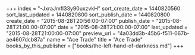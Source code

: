 +++
index = "-JxraJmfl33y90uxzvkH"
sort_create_date = 1440820560
sort_last_updated = 1440820800
sort_publish_date = 1440820800
create_date = "2015-08-28T20:56:00-07:00"
publish_date = "2015-08-28T21:00:00-07:00"
date = "2015-08-28T21:00:00-07:00"
last_updated = "2015-08-28T21:00:00-07:00"
preview_url = "4a03dd3b-45b6-f511-067b-ae4607dcb87a"
name = "Ace Trade"
title = "Ace Trade"
books_by_this_publisher = ["books/the-left-hand-of-darkness.md"]
+++
